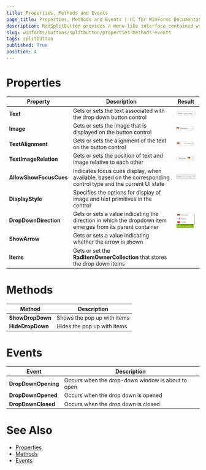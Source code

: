 ```yaml
---
title: Properties, Methods and Events
page_title: Properties, Methods and Events | UI for WinForms Documentation
description: RadSplitButton provides a menu-like interface contained within a button that can be placed anywhere on a form.
slug: winforms/buttons/splitbutton/properties-methods-events
tags: splitbutton
published: True
position: 4 
---
```


# Properties

|Property|Description|Result|
|----|----|----|
|__Text__|Gets or sets the text associated with the drop down  button control|![buttons-splitbutton-properties-methods-events 001](images/buttons-splitbutton-properties-methods-events001.png)|
|__Image__|Gets or sets the image that is displayed on the button control|![buttons-splitbutton-properties-methods-events 002](images/buttons-splitbutton-properties-methods-events002.png)|
|__TextAlignment__|Gets or sets the alignment of the text on the button control|![buttons-splitbutton-properties-methods-events 003](images/buttons-splitbutton-properties-methods-events003.png)|
|__TextImageRelation__|Gets or sets the position of text and image relative to each other|![buttons-splitbutton-properties-methods-events 004](images/buttons-splitbutton-properties-methods-events004.png)|
|__AllowShowFocusCues__|Indicates focus cues display, when available, based on the corresponding control type and the current UI state|![buttons-splitbutton-properties-methods-events 005](images/buttons-splitbutton-properties-methods-events005.png)|
|__DisplayStyle__|Specifies the options for display of image and text primitives in the control||
|__DropDownDirection__|Gets or sets a value indicating the direction in which the dropdown item emerges from its parent container|![buttons-splitbutton-properties-methods-events 006](images/buttons-splitbutton-properties-methods-events006.png)|
|__ShowArrow__|Gets or sets a value indicating whether the arrow is shown||
|__Items__|Gets or set the __RadItemOwnerCollection__ that stores the drop down items||

# Methods

|Method|Description|
|----|----|
|__ShowDropDown__|Shows the pop up with items|
|__HideDropDown__|Hides the pop up with items|

# Events

|Event|Description|
|----|----|
|__DropDownOpening__|Occurs when the drop-down window is about to open|
|__DropDownOpened__|Occurs when the drop down is opened|
|__DropDownClosed__|Occurs when the drop down is closed|


# See Also 
* [Properties](https://docs.telerik.com/devtools/winforms/api/telerik.wincontrols.ui.radsplitbutton.html#properties)
* [Methods](https://docs.telerik.com/devtools/winforms/api/telerik.wincontrols.ui.radsplitbutton.html#methods)
* [Events](https://docs.telerik.com/devtools/winforms/api/telerik.wincontrols.ui.radsplitbutton.html#events)